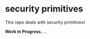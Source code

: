 # security primitives  
This repo deals with security primitives!  

**Work In Progress. . .**  
  
  

